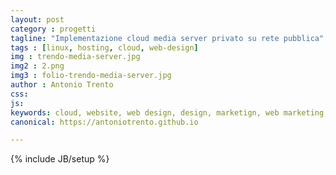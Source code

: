 ```yaml
---
layout: post
category : progetti
tagline: "Implementazione cloud media server privato su rete pubblica"
tags : [linux, hosting, cloud, web-design]
img : trendo-media-server.jpg
img2 : 2.png
img3 : folio-trendo-media-server.jpg
author : Antonio Trento
css: 
js: 
keywords: cloud, website, web design, design, marketign, web marketing, linux, server
canonical: https://antoniotrento.github.io

---
```

{% include JB/setup %}
<!--more-->
